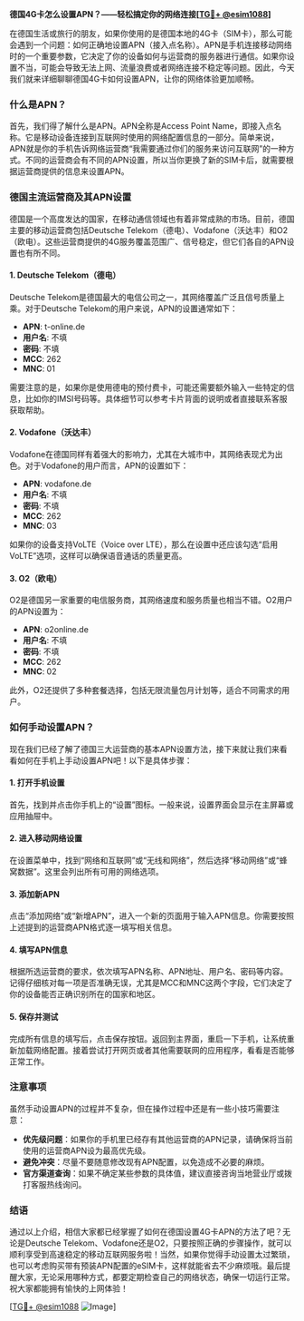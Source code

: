 **德国4G卡怎么设置APN？——轻松搞定你的网络连接[[TG💪+ @esim1088](https://t.me/s/esim1088)]**

在德国生活或旅行的朋友，如果你使用的是德国本地的4G卡（SIM卡），那么可能会遇到一个问题：如何正确地设置APN（接入点名称）。APN是手机连接移动网络时的一个重要参数，它决定了你的设备如何与运营商的服务器进行通信。如果你设置不当，可能会导致无法上网、流量浪费或者网络连接不稳定等问题。因此，今天我们就来详细聊聊德国4G卡如何设置APN，让你的网络体验更加顺畅。

### 什么是APN？

首先，我们得了解什么是APN。APN全称是Access Point Name，即接入点名称。它是移动设备连接到互联网时使用的网络配置信息的一部分。简单来说，APN就是你的手机告诉网络运营商“我需要通过你们的服务来访问互联网”的一种方式。不同的运营商会有不同的APN设置，所以当你更换了新的SIM卡后，就需要根据运营商提供的信息来设置APN。

### 德国主流运营商及其APN设置

德国是一个高度发达的国家，在移动通信领域也有着非常成熟的市场。目前，德国主要的移动运营商包括Deutsche Telekom（德电）、Vodafone（沃达丰）和O2（欧电）。这些运营商提供的4G服务覆盖范围广、信号稳定，但它们各自的APN设置也有所不同。

#### 1. Deutsche Telekom（德电）

Deutsche Telekom是德国最大的电信公司之一，其网络覆盖广泛且信号质量上乘。对于Deutsche Telekom的用户来说，APN的设置通常如下：

- **APN**: t-online.de  
- **用户名**: 不填  
- **密码**: 不填  
- **MCC**: 262  
- **MNC**: 01  

需要注意的是，如果你是使用德电的预付费卡，可能还需要额外输入一些特定的信息，比如你的IMSI号码等。具体细节可以参考卡片背面的说明或者直接联系客服获取帮助。

#### 2. Vodafone（沃达丰）

Vodafone在德国同样有着强大的影响力，尤其在大城市中，其网络表现尤为出色。对于Vodafone的用户而言，APN的设置如下：

- **APN**: vodafone.de  
- **用户名**: 不填  
- **密码**: 不填  
- **MCC**: 262  
- **MNC**: 03  

如果你的设备支持VoLTE（Voice over LTE），那么在设置中还应该勾选“启用VoLTE”选项，这样可以确保语音通话的质量更高。

#### 3. O2（欧电）

O2是德国另一家重要的电信服务商，其网络速度和服务质量也相当不错。O2用户的APN设置为：

- **APN**: o2online.de  
- **用户名**: 不填  
- **密码**: 不填  
- **MCC**: 262  
- **MNC**: 02  

此外，O2还提供了多种套餐选择，包括无限流量包月计划等，适合不同需求的用户。

### 如何手动设置APN？

现在我们已经了解了德国三大运营商的基本APN设置方法，接下来就让我们来看看如何在手机上手动设置APN吧！以下是具体步骤：

#### 1. 打开手机设置

首先，找到并点击你手机上的“设置”图标。一般来说，设置界面会显示在主屏幕或应用抽屉中。

#### 2. 进入移动网络设置

在设置菜单中，找到“网络和互联网”或“无线和网络”，然后选择“移动网络”或“蜂窝数据”。这里会列出所有可用的网络选项。

#### 3. 添加新APN

点击“添加网络”或“新增APN”，进入一个新的页面用于输入APN信息。你需要按照上述提到的运营商APN格式逐一填写相关信息。

#### 4. 填写APN信息

根据所选运营商的要求，依次填写APN名称、APN地址、用户名、密码等内容。记得仔细核对每一项是否准确无误，尤其是MCC和MNC这两个字段，它们决定了你的设备能否正确识别所在的国家和地区。

#### 5. 保存并测试

完成所有信息的填写后，点击保存按钮。返回到主界面，重启一下手机，让系统重新加载网络配置。接着尝试打开网页或者其他需要联网的应用程序，看看是否能够正常工作。

### 注意事项

虽然手动设置APN的过程并不复杂，但在操作过程中还是有一些小技巧需要注意：

- **优先级问题**：如果你的手机里已经存有其他运营商的APN记录，请确保将当前使用的运营商APN设为最高优先级。
- **避免冲突**：尽量不要随意修改现有APN配置，以免造成不必要的麻烦。
- **官方渠道查询**：如果不确定某些参数的具体值，建议直接咨询当地营业厅或拨打客服热线询问。

### 结语

通过以上介绍，相信大家都已经掌握了如何在德国设置4G卡APN的方法了吧？无论是Deutsche Telekom、Vodafone还是O2，只要按照正确的步骤操作，就可以顺利享受到高速稳定的移动互联网服务啦！当然，如果你觉得手动设置太过繁琐，也可以考虑购买带有预装APN配置的eSIM卡，这样就能省去不少麻烦哦。最后提醒大家，无论采用哪种方式，都要定期检查自己的网络状态，确保一切运行正常。祝大家都能拥有愉快的上网体验！

[[TG💪+ @esim1088](https://t.me/s/esim1088) ![Image](https://i.postimg.cc/4NQfJmqS/Snipaste-2025-05-13-00-14-12.png)]